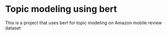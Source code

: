 # Topic modeling using bert 

This is a project that uses bert for topic modeling on Amazon mobile review dataset